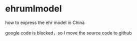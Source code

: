 ehrumlmodel
===========

how to express the ehr model in China

google code is blocked，so I move the source code to github